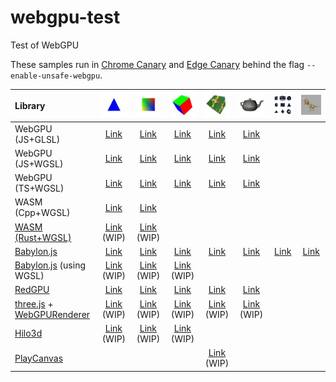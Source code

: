 # webgpu-test
Test of WebGPU

These samples run in [Chrome Canary](http://chrome.com/canary) and [Edge Canary](https://www.microsoftedgeinsider.com/en-us/download) behind the flag `--enable-unsafe-webgpu`.

|Library                                                                                                                                                         |![](assets/screenshot/triangle.jpg)                                                          |![](assets/screenshot/square.jpg)                                                             |![](assets/screenshot/cube.jpg)                                                           |![](assets/screenshot/texture.jpg)                                                      |![](assets/screenshot/teapot.jpg)                                                       |![](assets/screenshot/primitive.jpg)                                                |![](assets/screenshot/complex.jpg)                                                  |
|:---------------------------------------------------------------------------------------------------------------------------------------------------------------|:-------------------------------------------------------------------------------------------:|:--------------------------------------------------------------------------------------------:|:----------------------------------------------------------------------------------------:|:--------------------------------------------------------------------------------------:|:---------------------------------------------------------------------------------------:|:----------------------------------------------------------------------------------:|:----------------------------------------------------------------------------------:|
|WebGPU (JS+GLSL)                                                                                                                                                |[Link](https://cx20.github.io/webgpu-test/examples/webgpu_glsl/triangle/index.html)          |[Link](https://cx20.github.io/webgpu-test/examples/webgpu_glsl/square/index.html)             |[Link](https://cx20.github.io/webgpu-test/examples/webgpu_glsl/cube/index.html)           |[Link](https://cx20.github.io/webgpu-test/examples/webgpu_glsl/texture/index.html)      |[Link](https://cx20.github.io/webgpu-test/examples/webgpu_glsl/teapot/index.html)        |                                                                                    |                                                                                    |
|WebGPU (JS+WGSL)                                                                                                                                                |[Link](https://cx20.github.io/webgpu-test/examples/webgpu_wgsl/triangle/index.html)          |[Link](https://cx20.github.io/webgpu-test/examples/webgpu_wgsl/square/index.html)             |[Link](https://cx20.github.io/webgpu-test/examples/webgpu_wgsl/cube/index.html)           |[Link](https://cx20.github.io/webgpu-test/examples/webgpu_wgsl/texture/index.html)      |[Link](https://cx20.github.io/webgpu-test/examples/webgpu_wgsl/teapot/index.html)        |                                                                                    |                                                                                    |
|WebGPU (TS+WGSL)                                                                                                                                                |[Link](https://cx20.github.io/webgpu-test/examples/typescript/triangle/index.html)           |[Link](https://cx20.github.io/webgpu-test/examples/typescript/square/index.html)              |[Link](https://cx20.github.io/webgpu-test/examples/typescript/cube/index.html)            |[Link](https://cx20.github.io/webgpu-test/examples/typescript/texture/index.html)       |[Link](https://cx20.github.io/webgpu-test/examples/typescript/teapot/index.html)         |                                                                                    |                                                                                    |
|WASM (Cpp+WGSL)                                                                                                                                                 |[Link](https://cx20.github.io/webgpu-test/examples/wasm_cpp/triangle/index.html)             |[Link](https://cx20.github.io/webgpu-test/examples/wasm_cpp/square/index.html)                |                                                                                          |                                                                                        |                                                                                         |                                                                                    |                                                                                    |
|[WASM (Rust+WGSL)](https://github.com/gfx-rs/wgpu/tree/master/wgpu)                                                                                             |[Link](https://cx20.github.io/webgpu-test/examples/rust/triangle/index.html) (WIP)           |[Link](https://cx20.github.io/webgpu-test/examples/rust/square/index.html) (WIP)              |                                                                                          |                                                                                        |                                                                                         |                                                                                    |                                                                                    |
|[Babylon.js](https://doc.babylonjs.com/setup/support/webGPU)                                                                                                    |[Link](https://cx20.github.io/webgpu-test/examples/babylonjs/triangle/index.html)            |[Link](https://cx20.github.io/webgpu-test/examples/babylonjs/square/index.html)               |[Link](https://cx20.github.io/webgpu-test/examples/babylonjs/cube/index.html)             |[Link](https://cx20.github.io/webgpu-test/examples/babylonjs/texture/index.html)        |[Link](https://cx20.github.io/webgpu-test/examples/babylonjs/teapot/index.html)          |[Link](https://cx20.github.io/webgpu-test/examples/babylonjs/primitive/index.html)  |[Link](https://cx20.github.io/webgpu-test/examples/babylonjs/complex/index.html)    |
|[Babylon.js](https://doc.babylonjs.com/setup/support/webGPU) (using WGSL)                                                                                       |[Link](https://cx20.github.io/webgpu-test/examples/babylonjs_wgsl/triangle/index.html) (WIP) |[Link](https://cx20.github.io/webgpu-test/examples/babylonjs_wgsl/square/index.html) (WIP)    |[Link](https://cx20.github.io/webgpu-test/examples/babylonjs_wgsl/cube/index.html) (WIP)  |                                                                                        |                                                                                         |                                                                                    |                                                                                    |
|[RedGPU](https://github.com/redcamel/RedGPU)                                                                                                                    |[Link](https://cx20.github.io/webgpu-test/examples/redgpu/triangle/index.html)               |[Link](https://cx20.github.io/webgpu-test/examples/redgpu/square/index.html)                  |[Link](https://cx20.github.io/webgpu-test/examples/redgpu/cube/index.html)                |[Link](https://cx20.github.io/webgpu-test/examples/redgpu/texture/index.html)           |[Link](https://cx20.github.io/webgpu-test/examples/redgpu/teapot/index.html)             |                                                                                    |                                                                                    |
|[three.js](https://github.com/mrdoob/three.js/) + [WebGPURenderer](https://github.com/mrdoob/three.js/blob/dev/examples/jsm/renderers/webgpu/WebGPURenderer.js) |[Link](https://cx20.github.io/webgpu-test/examples/threejs/triangle/index.html) (WIP)        |[Link](https://cx20.github.io/webgpu-test/examples/threejs/square/index.html) (WIP)           |[Link](https://cx20.github.io/webgpu-test/examples/threejs/cube/index.html) (WIP)         |[Link](https://cx20.github.io/webgpu-test/examples/threejs/texture/index.html) (WIP)    |[Link](https://cx20.github.io/webgpu-test/examples/threejs/teapot/index.html) (WIP)      |                                                                                    |                                                                                    |
|[Hilo3d](https://github.com/06wj/WebGPU-Playground)                                                                                                             |[Link](https://cx20.github.io/webgpu-test/examples/hilo3d/triangle/index.html) (WIP)         |[Link](https://cx20.github.io/webgpu-test/examples/hilo3d/square/index.html) (WIP)            |[Link](https://cx20.github.io/webgpu-test/examples/hilo3d/cube/index.html) (WIP)          |                                                                                        |                                                                                         |                                                                                    |                                                                                    |
|[PlayCanvas](https://github.com/playcanvas/engine/tree/main/examples/webgpu-temp)                                                                               |                                                                                             |                                                                                              |                                                                                          |[Link](https://cx20.github.io/webgpu-test/examples/playcanvas/texture/index.html) (WIP) |                                                                                         |                                                                                    |                                                                                    |

